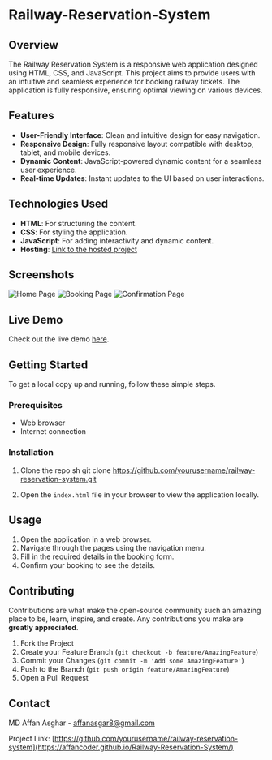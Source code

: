 # Railway-Reservation-System

## Overview
The Railway Reservation System is a responsive web application designed using HTML, CSS, and JavaScript. This project aims to provide users with an intuitive and seamless experience for booking railway tickets. The application is fully responsive, ensuring optimal viewing on various devices.

## Features
- **User-Friendly Interface**: Clean and intuitive design for easy navigation.
- **Responsive Design**: Fully responsive layout compatible with desktop, tablet, and mobile devices.
- **Dynamic Content**: JavaScript-powered dynamic content for a seamless user experience.
- **Real-time Updates**: Instant updates to the UI based on user interactions.

## Technologies Used
- **HTML**: For structuring the content.
- **CSS**: For styling the application.
- **JavaScript**: For adding interactivity and dynamic content.
- **Hosting**: [Link to the hosted project](https://affancoder.github.io/Railway-Reservation-System/)

## Screenshots
![Home Page](link-to-screenshot)
![Booking Page](link-to-screenshot)
![Confirmation Page](link-to-screenshot)

## Live Demo
Check out the live demo [here](#).

## Getting Started
To get a local copy up and running, follow these simple steps.

### Prerequisites
- Web browser
- Internet connection

### Installation
1. Clone the repo
   sh
   git clone https://github.com/yourusername/railway-reservation-system.git
   
2. Open the `index.html` file in your browser to view the application locally.

## Usage
1. Open the application in a web browser.
2. Navigate through the pages using the navigation menu.
3. Fill in the required details in the booking form.
4. Confirm your booking to see the details.

## Contributing
Contributions are what make the open-source community such an amazing place to be, learn, inspire, and create. Any contributions you make are **greatly appreciated**.

1. Fork the Project
2. Create your Feature Branch (`git checkout -b feature/AmazingFeature`)
3. Commit your Changes (`git commit -m 'Add some AmazingFeature'`)
4. Push to the Branch (`git push origin feature/AmazingFeature`)
5. Open a Pull Request

## Contact
MD Affan Asghar - [affanasgar8@gmail.com](mailto:affanasgar8@gmail.com)

Project Link: [https://github.com/yourusername/railway-reservation-system](https://affancoder.github.io/Railway-Reservation-System/)
